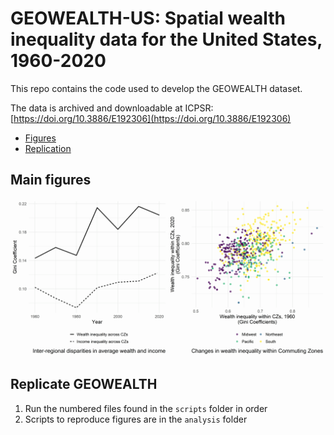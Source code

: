 # GEOWEALTH-US: Spatial wealth inequality data for the United States, 1960-2020

This repo contains the code used to develop the GEOWEALTH dataset. 

The data is archived and downloadable at ICPSR: [https://doi.org/10.3886/E192306](https://doi.org/10.3886/E192306)

* [Figures](#figures)
* [Replication](#run)

## <a id="figures"></a> Main figures  

![Inter-regional and within-Commuting Zone wealth inequality in the United States, 1960-2020](main_figure.png)

## <a id="run"></a> Replicate GEOWEALTH

1. Run the numbered files found in the `scripts` folder in order
2. Scripts to reproduce figures are in the `analysis` folder
   
